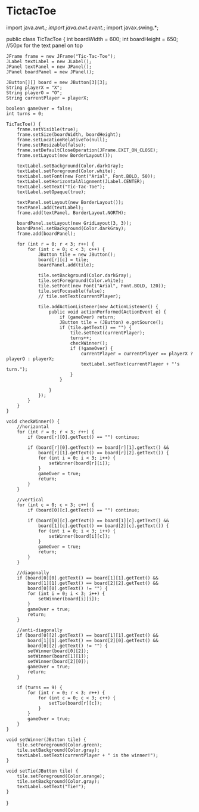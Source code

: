 # TictacToe
import java.awt.*;
import java.awt.event.*;
import javax.swing.*;

public class TicTacToe {
    int boardWidth = 600;
    int boardHeight = 650; //50px for the text panel on top

    JFrame frame = new JFrame("Tic-Tac-Toe");
    JLabel textLabel = new JLabel();
    JPanel textPanel = new JPanel();
    JPanel boardPanel = new JPanel();

    JButton[][] board = new JButton[3][3];
    String playerX = "X";
    String playerO = "O";
    String currentPlayer = playerX;

    boolean gameOver = false;
    int turns = 0;

    TicTacToe() {
        frame.setVisible(true);
        frame.setSize(boardWidth, boardHeight);
        frame.setLocationRelativeTo(null);
        frame.setResizable(false);
        frame.setDefaultCloseOperation(JFrame.EXIT_ON_CLOSE);
        frame.setLayout(new BorderLayout());

        textLabel.setBackground(Color.darkGray);
        textLabel.setForeground(Color.white);
        textLabel.setFont(new Font("Arial", Font.BOLD, 50));
        textLabel.setHorizontalAlignment(JLabel.CENTER);
        textLabel.setText("Tic-Tac-Toe");
        textLabel.setOpaque(true);

        textPanel.setLayout(new BorderLayout());
        textPanel.add(textLabel);
        frame.add(textPanel, BorderLayout.NORTH);

        boardPanel.setLayout(new GridLayout(3, 3));
        boardPanel.setBackground(Color.darkGray);
        frame.add(boardPanel);

        for (int r = 0; r < 3; r++) {
            for (int c = 0; c < 3; c++) {
                JButton tile = new JButton();
                board[r][c] = tile;
                boardPanel.add(tile);

                tile.setBackground(Color.darkGray);
                tile.setForeground(Color.white);
                tile.setFont(new Font("Arial", Font.BOLD, 120));
                tile.setFocusable(false);
                // tile.setText(currentPlayer);

                tile.addActionListener(new ActionListener() {
                    public void actionPerformed(ActionEvent e) {
                        if (gameOver) return;
                        JButton tile = (JButton) e.getSource();
                        if (tile.getText() == "") {
                            tile.setText(currentPlayer);
                            turns++;
                            checkWinner();
                            if (!gameOver) {
                                currentPlayer = currentPlayer == playerX ? playerO : playerX;
                                textLabel.setText(currentPlayer + "'s turn.");
                            }
                        }

                    }
                });
            }
        }
    }

    void checkWinner() {
        //horizontal
        for (int r = 0; r < 3; r++) {
            if (board[r][0].getText() == "") continue;

            if (board[r][0].getText() == board[r][1].getText() &&
                board[r][1].getText() == board[r][2].getText()) {
                for (int i = 0; i < 3; i++) {
                    setWinner(board[r][i]);
                }
                gameOver = true;
                return;
            }
        }

        //vertical
        for (int c = 0; c < 3; c++) {
            if (board[0][c].getText() == "") continue;

            if (board[0][c].getText() == board[1][c].getText() &&
                board[1][c].getText() == board[2][c].getText()) {
                for (int i = 0; i < 3; i++) {
                    setWinner(board[i][c]);
                }
                gameOver = true;
                return;
            }
        }

        //diagonally
        if (board[0][0].getText() == board[1][1].getText() &&
            board[1][1].getText() == board[2][2].getText() &&
            board[0][0].getText() != "") {
            for (int i = 0; i < 3; i++) {
                setWinner(board[i][i]);
            }
            gameOver = true;
            return;
        }

        //anti-diagonally
        if (board[0][2].getText() == board[1][1].getText() &&
            board[1][1].getText() == board[2][0].getText() &&
            board[0][2].getText() != "") {
            setWinner(board[0][2]);
            setWinner(board[1][1]);
            setWinner(board[2][0]);
            gameOver = true;
            return;
        }

        if (turns == 9) {
            for (int r = 0; r < 3; r++) {
                for (int c = 0; c < 3; c++) {
                    setTie(board[r][c]);
                }
            }
            gameOver = true;
        }
    }

    void setWinner(JButton tile) {
        tile.setForeground(Color.green);
        tile.setBackground(Color.gray);
        textLabel.setText(currentPlayer + " is the winner!");
    }

    void setTie(JButton tile) {
        tile.setForeground(Color.orange);
        tile.setBackground(Color.gray);
        textLabel.setText("Tie!");
    }
}
